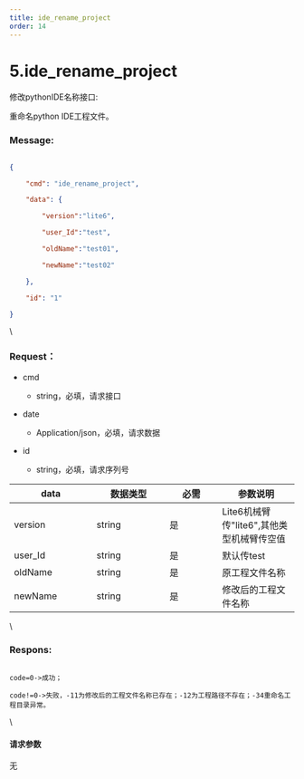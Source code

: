 ```yaml
---
title: ide_rename_project
order: 14
---
```

# 5.ide\_rename\_project



 



修改pythonIDE名称接口:

重命名python IDE工程文件。



### Message:  



```json

{

    "cmd": "ide_rename_project",

    "data": {

        "version":"lite6",

        "user_Id":"test",

        "oldName":"test01",

        "newName":"test02"

    },

    "id": "1"

}

```



\





### Request：    



* cmd

  * string，必填，请求接口

* date

  * Application/json，必填，请求数据

* id

  * string，必填，请求序列号



<table><thead><tr><th width="130">data</th><th width="113">数据类型</th><th width="77">必需</th><th>参数说明</th></tr></thead><tbody><tr><td>version</td><td>string</td><td>是</td><td>Lite6机械臂传"lite6",其他类型机械臂传空值</td></tr><tr><td>user_Id</td><td>string</td><td>是</td><td>默认传test</td></tr><tr><td>oldName</td><td>string</td><td>是</td><td>原工程文件名称</td></tr><tr><td>newName</td><td>string</td><td>是</td><td>修改后的工程文件名称</td></tr></tbody></table>



\





### Respons:     



```

code=0->成功；

code!=0->失败，-11为修改后的工程文件名称已存在；-12为工程路径不存在；-34重命名工程目录异常。

```



\





#### 请求参数



无
